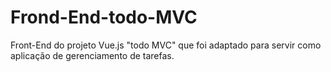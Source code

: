 # Frond-End-todo-MVC
Front-End do projeto Vue.js "todo MVC" que foi adaptado para servir como aplicação de gerenciamento de tarefas.
